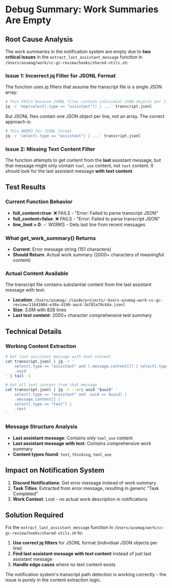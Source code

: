 # Debug Summary: Work Summaries Are Empty

## Root Cause Analysis

The work summaries in the notification system are empty due to **two critical issues** in the `extract_last_assistant_message` function in `/Users/azumag/work/cc-gc-review/hooks/shared-utils.sh`:

### Issue 1: Incorrect jq Filter for JSONL Format

The function uses jq filters that assume the transcript file is a single JSON array:
```bash
# This FAILS because JSONL files contain individual JSON objects per line
jq -r 'map(select(.type == "assistant")) | ...' transcript.jsonl
```

But JSONL files contain one JSON object per line, not an array. The correct approach is:
```bash
# This WORKS for JSONL format
jq -r 'select(.type == "assistant") | ...' transcript.jsonl
```

### Issue 2: Missing Text Content Filter

The function attempts to get content from the **last** assistant message, but that message might only contain `tool_use` content, not `text` content. It should look for the last assistant message **with text content**.

## Test Results

### Current Function Behavior
- **full_content=true**: ❌ FAILS - "Error: Failed to parse transcript JSON"
- **full_content=false**: ❌ FAILS - "Error: Failed to parse transcript JSON"  
- **line_limit > 0**: ✅ WORKS - Gets last line from recent messages

### What get_work_summary() Returns
- **Current**: Error message string (151 characters)
- **Should Return**: Actual work summary (2000+ characters of meaningful content)

### Actual Content Available
The transcript file contains substantial content from the last assistant message with text:
- **Location**: `/Users/azumag/.claude/projects/-Users-azumag-work-cc-gc-review/11641804-e30a-4198-aacd-3a782a79c64a.jsonl`
- **Size**: 3.0M with 828 lines
- **Last text content**: 2000+ character comprehensive test summary

## Technical Details

### Working Content Extraction
```bash
# Get last assistant message with text content
cat transcript.jsonl | jq -r '
    select(.type == "assistant" and (.message.content[]? | select(.type == "text"))) | 
    .uuid
' | tail -1

# Get all text content from that message
cat transcript.jsonl | jq -r --arg uuid "$uuid" '
    select(.type == "assistant" and .uuid == $uuid) | 
    .message.content[] | 
    select(.type == "text") | 
    .text
'
```

### Message Structure Analysis
- **Last assistant message**: Contains only `tool_use` content
- **Last assistant message with text**: Contains comprehensive work summary
- **Content types found**: `text`, `thinking`, `tool_use`

## Impact on Notification System

1. **Discord Notifications**: Get error message instead of work summary
2. **Task Titles**: Extracted from error message, resulting in generic "Task Completed"
3. **Work Context**: Lost - no actual work description in notifications

## Solution Required

Fix the `extract_last_assistant_message` function in `/Users/azumag/work/cc-gc-review/hooks/shared-utils.sh` to:

1. **Use correct jq filters** for JSONL format (individual JSON objects per line)
2. **Find last assistant message with text content** instead of just last assistant message
3. **Handle edge cases** where no text content exists

The notification system's transcript path detection is working correctly - the issue is purely in the content extraction logic.